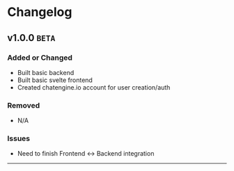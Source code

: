 # Changelog

## v1.0.0 ```BETA```

### Added or Changed
- Built basic backend
- Built basic svelte frontend
- Created chatengine.io account for user creation/auth


### Removed

- N/A

### Issues

- Need to finish Frontend <-> Backend integration

----
